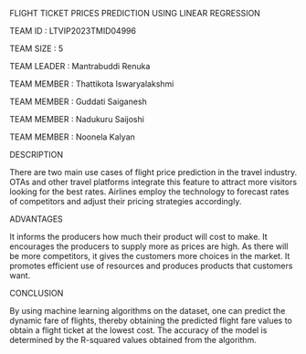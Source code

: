 FLIGHT TICKET PRICES  PREDICTION USING LINEAR REGRESSION 

TEAM ID : LTVIP2023TMID04996

TEAM SIZE : 5

TEAM LEADER :  Mantrabuddi Renuka

TEAM MEMBER : Thattikota Iswaryalakshmi

TEAM MEMBER :  Guddati Saiganesh

TEAM MEMBER : Nadukuru Saijoshi

TEAM MEMBER :   Noonela Kalyan

DESCRIPTION

There are two main use cases of flight price prediction in the travel industry. OTAs and other travel platforms integrate this feature to attract more visitors looking for the best rates. Airlines employ the technology to forecast rates of competitors and adjust their pricing strategies accordingly.

ADVANTAGES

It informs the producers how much their product will cost to make. It encourages the producers to supply more as prices are high. As there will be more competitors, it gives the customers more choices in the market. It promotes efficient use of resources and produces products that customers want.

CONCLUSION

By using machine learning algorithms on the dataset, one can predict the dynamic fare of flights, thereby obtaining the predicted flight fare values to obtain a flight ticket at the lowest cost. The accuracy of the model is determined by the R-squared values obtained from the algorithm.
